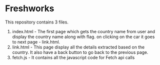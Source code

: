 # Freshworks
  This repository contains 3 files.
  1. index.html - The first page which gets the country name from user and display the country name along with flag. on clicking on the car it goes to next page - link.html.
  2. link.html - This page display all the details extracted based on the country. It also have a back button to go back to the previous page.
  3. fetch.js - It contains all the javascript code for Fetch api calls
